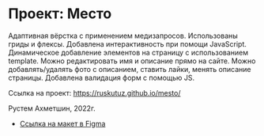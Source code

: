 # Проект: Место

Адаптивная вёрстка с применением медизапросов.
Использованы гриды и флексы.
Добавлена интерактивность при помощи JavaScript.
Динамическое добавление элементов на страницу с использованием template.
Можно редактировать имя и описание прямо на сайте.
Можно добавлять/удалять фото с описанием, ставить лайки, менять описание страницы.
Добавлена валидация форм с помощью JS.


Ссылка на проект: https://ruskutuz.github.io/mesto/

Рустем Ахметшин, 2022г.

* [Ссылка на макет в Figma](https://www.figma.com/file/2cn9N9jSkmxD84oJik7xL7/JavaScript.-Sprint-4?node-id=0%3A1)


